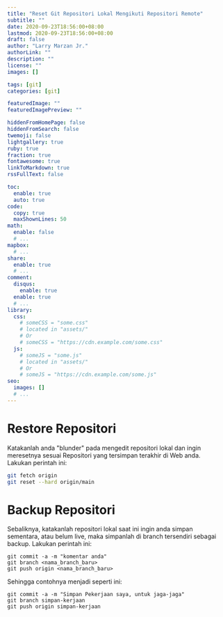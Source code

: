 ```yaml
---
title: "Reset Git Repositori Lokal Mengikuti Repositori Remote"
subtitle: ""
date: 2020-09-23T18:56:00+08:00
lastmod: 2020-09-23T18:56:00+08:00
draft: false 
author: "Larry Marzan Jr."
authorLink: ""
description: ""
license: ""
images: []

tags: [git]
categories: [git]

featuredImage: ""
featuredImagePreview: ""

hiddenFromHomePage: false
hiddenFromSearch: false
twemoji: false
lightgallery: true
ruby: true
fraction: true
fontawesome: true
linkToMarkdown: true
rssFullText: false

toc:
  enable: true
  auto: true
code:
  copy: true
  maxShownLines: 50
math:
  enable: false
  # ...
mapbox:
  # ...
share:
  enable: true
  # ...
comment:
  disqus:
    enable: true
  enable: true
  # ...
library:
  css:
    # someCSS = "some.css"
    # located in "assets/"
    # Or
    # someCSS = "https://cdn.example.com/some.css"
  js:
    # someJS = "some.js"
    # located in "assets/"
    # Or
    # someJS = "https://cdn.example.com/some.js"
seo:
  images: []
  # ...
---
```


<!-- Sumber: -->
<!-- https://stackoverflow.com/questions/1628088/reset-local-repository-branch-to-be-just-like-remote-repository-head -->

# Restore Repositori
Katakanlah anda "blunder" pada mengedit repositori lokal dan ingin meresetnya sesuai Repositori yang tersimpan terakhir di Web anda. Lakukan perintah ini:
```bash
git fetch origin
git reset --hard origin/main
```
# Backup Repositori
Sebaliknya, katakanlah repositori lokal saat ini ingin anda simpan sementara, atau belum live, maka simpanlah di branch tersendiri sebagai backup. Lakukan perintah ini:
```
git commit -a -m "komentar anda"
git branch <nama_branch_baru>
git push origin <nama_branch_baru>
```

Sehingga contohnya menjadi seperti ini:
```
git commit -a -m "Simpan Pekerjaan saya, untuk jaga-jaga"
git branch simpan-kerjaan
git push origin simpan-kerjaan
```
